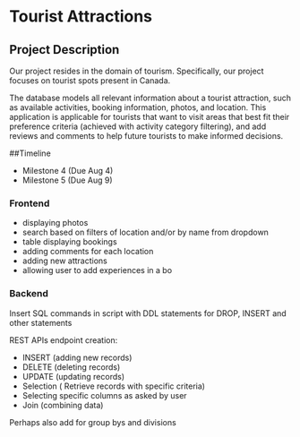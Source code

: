 # Tourist Attractions

## Project Description

Our project resides in the domain of tourism. Specifically, our project focuses on tourist spots present in Canada.

The database models all relevant information about a tourist attraction, such as available activities, booking information, photos, and location. This application is applicable for tourists that want to visit areas that best fit their preference criteria (achieved with activity category filtering), and add reviews and comments to help future tourists to make informed decisions.

##Timeline
- Milestone 4 (Due Aug 4)
- Milestone 5 (Due Aug 9)

### Frontend

- displaying photos 
- search based on filters of location and/or by name from dropdown
- table displaying bookings
- adding comments for each location
- adding new attractions
- allowing user to add experiences in a bo

### Backend

Insert SQL commands in script with DDL statements for DROP, INSERT and other statements

REST APIs endpoint creation:
- INSERT (adding new records)
- DELETE (deleting records)
- UPDATE (updating records)
- Selection ( Retrieve records with specific criteria)
- Selecting specific columns as asked by user
- Join (combining data)

Perhaps also add for group bys and divisions


